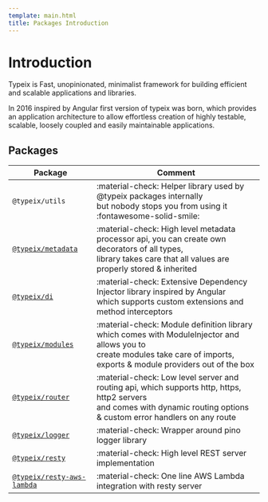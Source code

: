 ```yaml
---
template: main.html
title: Packages Introduction
---
```

# Introduction
Typeix is Fast, unopinionated, minimalist framework for building efficient and scalable applications and libraries.

In 2016 inspired by Angular first version of typeix was born, which provides an application architecture to allow effortless 
creation of highly testable, scalable, loosely coupled and easily maintainable applications.


## Packages
| Package                                               | Comment                              |
| ----------------------                                | ------------------------------------ |
| `@typeix/utils`                                       | :material-check: Helper library used by @typeix packages internally <br />but nobody stops you from using it :fontawesome-solid-smile: |
| [`@typeix/metadata`](packages/typeix-metadata.md)     | :material-check: High level metadata processor api, you can create own decorators of all types,<br /> library takes care that all values are properly stored & inherited |
| [`@typeix/di`](packages/typeix-di.md)                 | :material-check: Extensive Dependency Injector library inspired by Angular <br />which supports custom extensions and method interceptors |
| [`@typeix/modules`](packages/typeix-modules.md)       | :material-check: Module definition library which comes with ModuleInjector and allows you to<br /> create modules  take care of imports, exports & module providers out of the box |
| [`@typeix/router`](packages/typeix-router.md)         | :material-check: Low level server and routing api, which supports http, https, http2 servers<br /> and comes with dynamic routing options & custom error handlers on any route |
| [`@typeix/logger`](packages/typeix-logger.md)         | :material-check: Wrapper around pino logger library |
| [`@typeix/resty`](packages/resty/typeix-resty.md)     | :material-check: High level REST server implementation |
| [`@typeix/resty-aws-lambda`](packages/resty/typeix-resty-aws-lambda.md)  | :material-check: One line AWS Lambda integration with resty server |
